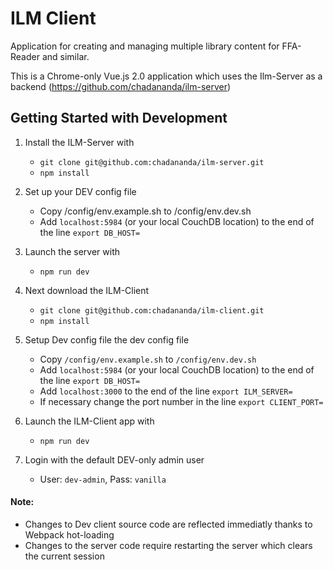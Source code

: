 # ILM Client

Application for creating and managing multiple library content for FFA-Reader and similar.

This is a Chrome-only Vue.js 2.0 application which uses the Ilm-Server as a backend (https://github.com/chadananda/ilm-server)


## Getting Started with Development

1. Install the ILM-Server with
    * ```git clone git@github.com:chadananda/ilm-server.git```
    * ```npm install```

2. Set up your DEV config file
    * Copy /config/env.example.sh to /config/env.dev.sh
    * Add ```localhost:5984``` (or your local CouchDB location) to the end of the line ```export DB_HOST=```

3. Launch the server with
    * ```npm run dev```

4. Next download the ILM-Client
    * ```git clone git@github.com:chadananda/ilm-client.git```
    * ```npm install```

5. Setup Dev config file the dev config file
    * Copy ```/config/env.example.sh``` to ```/config/env.dev.sh```
    * Add ```localhost:5984``` (or your local CouchDB location) to the end of the line ```export DB_HOST=```
    * Add ```localhost:3000``` to the end of the line ```export ILM_SERVER=```
    * If necessary change the port number in the line ```export CLIENT_PORT=```

6. Launch the ILM-Client app with
    * ```npm run dev```

7. Login with the default DEV-only admin user
    * User: ```dev-admin```, Pass: ```vanilla```

#### Note:
  * Changes to Dev client source code are reflected immediatly thanks to Webpack hot-loading
  * Changes to the server code require restarting the server which clears the current session


